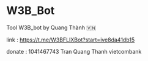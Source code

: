 # W3B_Bot
Tool W3B_bot by Quang Thành 🇻🇳

link : 
https://t.me/W3BFLIXBot?start=ive8da41db15

donate : 
1041467743
Tran Quang Thanh 
vietcombank

